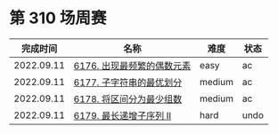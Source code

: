 # 第 310 场周赛

**完成时间**|**名称**|**难度**|**状态**
------------|--------|--------|--------
2022.09.11|[6176. 出现最频繁的偶数元素](./6176.%20出现最频繁的偶数元素)|easy|ac
2022.09.11|[6177. 子字符串的最优划分](./6177.%20子字符串的最优划分)|medium|ac
2022.09.11|[6178. 将区间分为最少组数](./6178.%20将区间分为最少组数)|medium|ac
2022.09.11|[6179. 最长递增子序列 II](./6179.%20最长递增子序列%20II)|hard|undo

